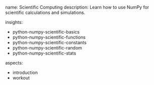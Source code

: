 name: Scientific Computing
description: Learn how to use NumPy for scientific calculations and simulations.

insights:
  - python-numpy-scientific-basics
  - python-numpy-scientific-functions
  - python-numpy-scientific-constants
  - python-numpy-scientific-random
  - python-numpy-scientific-stats

aspects:
  - introduction
  - workout 